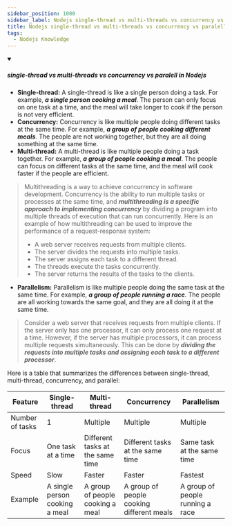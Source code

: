 ```yaml
---
sidebar_position: 1000
sidebar_label: Nodejs single-thread vs multi-threads vs concurrency vs paralell
title: Nodejs single-thread vs multi-threads vs concurrency vs paralell
tags:
  - Nodejs Knowledge
---
```


<!-- https://brandfolder.com/workbench/extract-text-from-image -->
<!-- ![for root](/img/interviews/angular/forroot.png) -->

<details open>
<summary><h5>single-thread vs multi-threads vs concurrency vs paralell in Nodejs</h5></summary>

* **Single-thread:** A single-thread is like a single person doing a task. For example, ***a single person cooking a meal***. The person can only focus on one task at a time, and the meal will take longer to cook if the person is not very efficient.
* **Concurrency:** Concurrency is like multiple people doing different tasks at the same time. For example, ***a group of people cooking different meals***. The people are not working together, but they are all doing something at the same time.
* **Multi-thread:** A multi-thread is like multiple people doing a task together. For example, ***a group of people cooking a meal***. The people can focus on different tasks at the same time, and the meal will cook faster if the people are efficient.
> Multithreading is a way to achieve concurrency in software development. Concurrency is the ability to run multiple tasks or processes at the same time, and ***multithreading is a specific approach to implementing concurrency*** by dividing a program into multiple threads of execution that can run concurrently.
> Here is an example of how multithreading can be used to improve the performance of a request-response system:
> - A web server receives requests from multiple clients.
> - The server divides the requests into multiple tasks.
> - The server assigns each task to a different thread.
> - The threads execute the tasks concurrently.
> - The server returns the results of the tasks to the clients.
* **Parallelism:** Parallelism is like multiple people doing the same task at the same time. For example, ***a group of people running a race***. The people are all working towards the same goal, and they are all doing it at the same time.
> Consider a web server that receives requests from multiple clients. If the server only has one processor, it can only process one request at a time. However, if the server has multiple processors, it can process multiple requests simultaneously. This can be done by ***dividing the requests into multiple tasks and assigning each task to a different processor***.

Here is a table that summarizes the differences between single-thread, multi-thread, concurrency, and parallel:

| Feature | Single-thread | Multi-thread | Concurrency | Parallelism |
|---|---|---|---|---|
| Number of tasks | 1 | Multiple | Multiple | Multiple |
| Focus | One task at a time | Different tasks at the same time | Different tasks at the same time | Same task at the same time |
| Speed | Slow | Faster | Faster | Fastest |
| Example | A single person cooking a meal | A group of people cooking a meal | A group of people cooking different meals | A group of people running a race |

</details>
